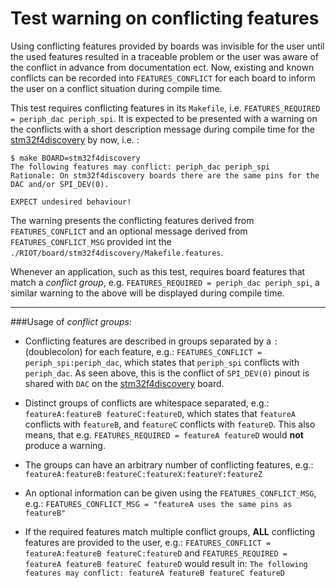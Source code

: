 Test warning on conflicting features
==================================================
Using conflicting features provided by boards was invisible for the user until the used features resulted in a traceable problem or the user was aware of the conflict in advance from documentation ect.
Now, existing and known conflicts can be recorded into `FEATURES_CONFLICT` for each board to inform the user on a conflict situation during compile time.

This test requires conflicting features in its `Makefile`, i.e. `FEATURES_REQUIRED = periph_dac periph_spi`.
It is expected to be presented with a warning on the conflicts with a short description message during compile time for the [stm32f4discovery](https://github.com/RIOT-OS/RIOT/wiki/Board%3A-STM32F4discovery) by now, i.e. :

```
$ make BOARD=stm32f4discovery
The following features may conflict: periph_dac periph_spi
Rationale: On stm32f4discovery boards there are the same pins for the DAC and/or SPI_DEV(0).

EXPECT undesired behaviour!
```
The warning presents the conflicting features derived from `FEATURES_CONFLICT` and an optional message derived from `FEATURES_CONFLICT_MSG` provided int the `./RIOT/board/stm32f4discovery/Makefile.features`.

Whenever an application, such as this test, requires board features that match a _conflict group_, e.g. `FEATURES_REQUIRED = periph_dac periph_spi`, a similar warning to the above will be displayed during compile time.


---------
###Usage of _conflict groups_:

* Conflicting features are described in groups separated by a `:` (doublecolon) for each feature, e.g.:
`FEATURES_CONFLICT = periph_spi:periph_dac`, which states that `periph_spi` conflicts with `periph_dac`.
As seen above, this is the conflict of `SPI_DEV(0)` pinout is shared with `DAC` on the [stm32f4discovery](https://github.com/RIOT-OS/RIOT/wiki/Board%3A-STM32F4discovery) board.

* Distinct groups of conflicts are whitespace separated, e.g.:
`featureA:featureB featureC:featureD`, which states that `featureA` conflicts with `featureB`, and `featureC` conflicts with `featureD`.
This also means, that e.g. `FEATURES_REQUIRED = featureA featureD` would **not** produce a warning.

* The groups can have an arbitrary number of conflicting features, e.g.:
`featureA:featureB:featureC:featureX:featureY:featureZ`

* An optional information can be given using the `FEATURES_CONFLICT_MSG`, e.g.:
`FEATURES_CONFLICT_MSG = "featureA uses the same pins as featureB"`

* If the required features match multiple conflict groups, **ALL** conflicting features are provided to the user, e.g.:
`FEATURES_CONFLICT = featureA:featureB featureC:featureD` and
`FEATURES_REQUIRED = featureA featureB featureC featureD`
would result in: `The following features may conflict: featureA featureB featureC featureD`
